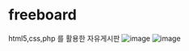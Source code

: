 # freeboard
html5,css,php 를 활용한 자유게시판
![image](https://user-images.githubusercontent.com/89557192/168990904-a675cb79-0181-458c-ab77-fc4be32eaf64.png)
![image](https://user-images.githubusercontent.com/89557192/168990951-d84010d5-d84f-4e06-910d-e7e216c37291.png)
